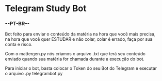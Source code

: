 # Telegram Study Bot
### --PT-BR--
  Bot feito para enviar o conteúdo da matéria na hora que você mais precisa, na hora que você quer ESTUDAR e não colar, colar é errado, faça por sua conta e risco.
  
  Com o mattergen.py nós criamos o arquivo .txt que terá seu conteúdo enviado quando sua matéria for chamada durante a execução do bot.
  
  Para iniciar o bot, basta colocar o Token do seu Bot do Telegram e executar o arquivo .py telegrambot.py
